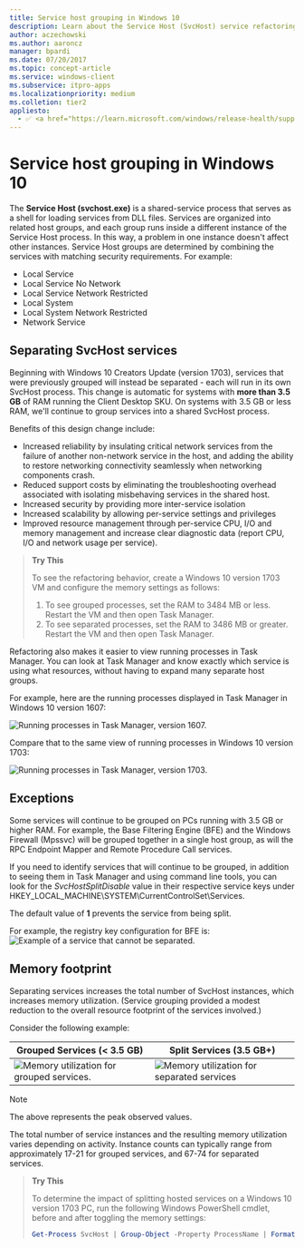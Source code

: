 ```yaml
---
title: Service host grouping in Windows 10
description: Learn about the Service Host (SvcHost) service refactoring introduced in Windows 10 version 1703.
author: aczechowski
ms.author: aaroncz
manager: bpardi
ms.date: 07/20/2017
ms.topic: concept-article
ms.service: windows-client
ms.subservice: itpro-apps
ms.localizationpriority: medium
ms.colletion: tier2
appliesto:
  - ✅ <a href="https://learn.microsoft.com/windows/release-health/supported-versions-windows-client" target="_blank">Windows 10</a>
---
```


# Service host grouping in Windows 10

The **Service Host (svchost.exe)** is a shared-service process that serves as a shell for loading services from DLL files. Services are organized into related host groups, and each group runs inside a different instance of the Service Host process. In this way, a problem in one instance doesn't affect other instances. Service Host groups are determined by combining the services with matching security requirements. For example:

* Local Service
* Local Service No Network
* Local Service Network Restricted
* Local System
* Local System Network Restricted
* Network Service

## Separating SvcHost services

Beginning with Windows 10 Creators Update (version 1703), services that were previously grouped will instead be separated - each will run in its own SvcHost process. This change is automatic for systems with **more than 3.5 GB** of RAM running the Client Desktop SKU. On systems with 3.5 GB or less RAM, we'll continue to group services into a shared SvcHost process.

Benefits of this design change include:

* Increased reliability by insulating critical network services from the failure of another non-network service in the host, and adding the ability to restore networking connectivity seamlessly when networking components crash.
* Reduced support costs by eliminating the troubleshooting overhead associated with isolating misbehaving services in the shared host.
* Increased security by providing more inter-service isolation
* Increased scalability by allowing per-service settings and privileges
* Improved resource management through per-service CPU, I/O and memory management and increase clear diagnostic data (report CPU, I/O and network usage per service).

>**Try This**
>
> To see the refactoring behavior, create a Windows 10 version 1703 VM and configure the memory settings as follows:
> 1. To see grouped processes, set the RAM to 3484 MB or less. Restart the VM and then open Task Manager.
> 2. To see separated processes, set the RAM to 3486 MB or greater. Restart the VM and then open Task Manager.


Refactoring also makes it easier to view running processes in Task Manager. You can look at Task Manager and know exactly which service is using what resources, without having to expand many separate host groups.

For example, here are the running processes displayed in Task Manager in Windows 10 version 1607:

![Running processes in Task Manager, version 1607.](media/svchost-grouped-processes.png)

Compare that to the same view of running processes in Windows 10 version 1703:

![Running processes in Task Manager, version 1703.](media/svchost-separated-processes.png)




## Exceptions
Some services will continue to be grouped on PCs running with 3.5 GB or higher RAM. For example, the Base Filtering Engine (BFE) and the Windows Firewall (Mpssvc) will be grouped together in a single host group, as will the RPC Endpoint Mapper and Remote Procedure Call services.

If you need to identify services that will continue to be grouped, in addition to seeing them in Task Manager and using command line tools, you can look for the *SvcHostSplitDisable* value in their respective service keys under
HKEY_LOCAL_MACHINE\SYSTEM\CurrentControlSet\Services.

The default value of **1** prevents the service from being split.

For example, the registry key configuration for BFE is:
![Example of a service that cannot be separated.](media/svchost-separation-disabled.png)

## Memory footprint

Separating services increases the total number of SvcHost instances, which increases memory utilization. (Service grouping provided a modest reduction to the overall resource footprint of the services involved.)

Consider the following example:


|Grouped Services (< 3.5 GB) | Split Services (3.5 GB+)
|--------------------------------------- | ------------------------------------------ |
|![Memory utilization for grouped services.](media/svchost-grouped-utilization.png)   |![Memory utilization for separated services](media/svchost-separated-utilization.png)       |

> [!NOTE]
> The above represents the peak observed values.

The total number of service instances and the resulting memory utilization varies depending on activity. Instance counts can typically range from approximately 17-21 for grouped services, and 67-74 for separated services.

> **Try This**
>
>To determine the impact of splitting hosted services on a Windows 10 version 1703 PC, run the following Windows PowerShell cmdlet, before and after toggling the memory settings:
>
> ```powershell
> Get-Process SvcHost | Group-Object -Property ProcessName | Format-Table Name, Count, @{n='Mem (KB)';e={'{0:N0}' -f (($_.Group|Measure-Object WorkingSet -Sum).Sum / 1KB)};a='right'} -AutoSize
>```
